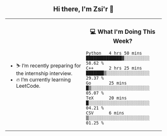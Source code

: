 <h2 align="center"> Hi there, I'm Zsi'r 👋 </h2>

<table>
    <tr>
        <td valign="center" width="50%">
            <ul>
                <li> ⛷️ I’m recently preparing for the internship interview.</li>
                <li> 🔥 I’m currently learning LeetCode.</li>
            </ul>
        </td>
       <td valign="top" width="50%">

<h3 align="center"> 💻 What I'm Doing This Week? </h3>

<!--START_SECTION:waka-->
```text
Python   4 hrs 50 mins   ██████████████▓░░░░░░░░░░   58.62 % 
C++      2 hrs 25 mins   ███████▒░░░░░░░░░░░░░░░░░   29.37 % 
Go       25 mins         █▒░░░░░░░░░░░░░░░░░░░░░░░   05.07 % 
TeX      20 mins         █░░░░░░░░░░░░░░░░░░░░░░░░   04.21 % 
CSV      6 mins          ▒░░░░░░░░░░░░░░░░░░░░░░░░   01.25 % 
```
<!--END_SECTION:waka-->
</td></tr>
</table>
